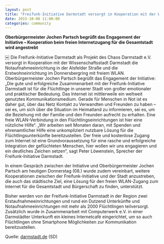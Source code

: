 ```yaml
---
layout: post
title: "Freifunk-Initiative Darmstadt versorgt in Kooperation mit der Wissenschaftsstadt Darmstadt Flüchtlingsunterkünfte mit freiem WLAN"
date: 2015-10-08 11:00:00
categories: community
---
```


**Oberbürgermeister Jochen Partsch begrüßt das Engagement der Initiative – Kooperation beim freien Internetzugang für die Gesamtstadt wird angestrebt**

￼
Die Freifunk-Initiative Darmstadt als Projekt des Chaos Darmstadt e.V. versorgt in Kooperation mit der Wissenschaftsstadt Darmstadt die Notaufnahmeeinrichtung in der Alsfelder Straße und die Erstwohneinrichtung im Donnersbergring mit freiem WLAN.
Oberbürgermeister Jochen Partsch begrüßt das Engagement der Initiative: „Die gute und erfolgreiche Zusammenarbeit mit der Freifunk-Initiative Darmstadt ist für die Flüchtlinge in unserer Stadt von großer emotionaler und praktischer Bedeutung. Das Internet ist mittlerweile ein weltweit genutztes Kommunikationsmedium. Gerade für Menschen in Not ist es daher gut, über das Netz Kontakt zu Verwandten und Freunden zu haben – sei es, um sich über die Situation im Heimatland zu informieren, sei es, um die Beziehung mit der Familie und den Freunden aufrecht zu erhalten. Eine freie WLAN-Verbindung in den Flüchtlingseinrichtungen ist hier eine nützliche Hilfe“.
„Wir arbeiten seit Monaten daran, mit Spenden und ehrenamtlicher Hilfe eine unkompliziert nutzbare Lösung für die Flüchtlingsunterkünfte bereitzustellen. Der freie und kostenlose Zugang zum Internet ist eine Grundvoraussetzung für eine rasche und erfolgreiche Integration der geflüchteten Menschen, hier wollen wir uns engagieren und ein deutliches Zeichen setzen“, sagt Peter Löwenstein, Sprecher der Freifunk-Initiative Darmstadt.

In einem Gespräch zwischen der Initiative und Oberbürgermeister Jochen Partsch am heutigen Donnerstag (08.) wurde zudem vereinbart, weitere Kooperationen zwischen der Freifunk-Initiative und der Stadt anzustreben, die auch das städtische Ziel, eine Lösung für den freien WLAN-Zugang zum Internet für die Gesamtstadt und Bürgerschaft zu finden, unterstützt.

Bisher werden von der Freifunk-Initiative Darmstadt in der Region zwei Erstaufnahmeeinrichtungen und rund ein Dutzend Unterkünfte und Notaufnahmeeinrichtungen mit mehr als 2000 Flüchtlingen teilversorgt. Zusätzlich wurde in Zusammenarbeit mit Computerwerk e.V. in einer Darmstädter Unterkunft ein kleines Internetcafé eingerichtet, um so auch Flüchtlingen ohne Smartphone Möglichkeiten zur Kommunikation bereitzustellen.

Quelle: [darmstadt.de](http://www.darmstadt.de/nachrichten/darmstadt-aktuell/news/freifunk-initiative-darmstadt-versorgt-in-kooperation-mit-der-wissenschaftsstadt-darmstadt-fluechtlingsunterkuenfte-mit-freiem-wlan/index.htm) (SD)
